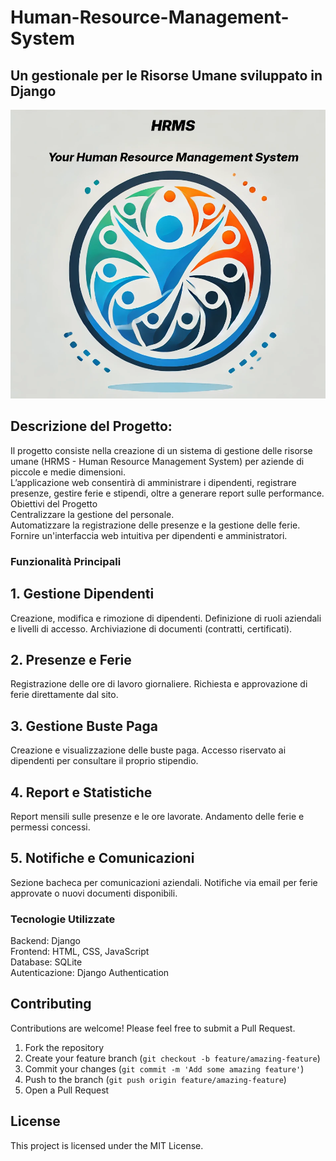# Human-Resource-Management-System 

## Un gestionale per le Risorse Umane sviluppato in Django 
![logo](logo.png)

## Descrizione del Progetto:  
Il progetto consiste nella creazione di un sistema di gestione delle risorse umane (HRMS - Human Resource Management System) per aziende di piccole e medie dimensioni.  
L’applicazione web consentirà di amministrare i dipendenti, registrare presenze, gestire ferie e stipendi, oltre a generare report sulle performance.   
Obiettivi del Progetto   
Centralizzare la gestione del personale.   
Automatizzare la registrazione delle presenze e la gestione delle ferie.   
Fornire un'interfaccia web intuitiva per dipendenti e amministratori.   



### Funzionalità Principali   
## 1. Gestione Dipendenti
Creazione, modifica e rimozione di dipendenti.
Definizione di ruoli aziendali e livelli di accesso.
Archiviazione di documenti (contratti, certificati).

## 2. Presenze e Ferie
Registrazione delle ore di lavoro giornaliere.
Richiesta e approvazione di ferie direttamente dal sito.

## 3. Gestione Buste Paga
Creazione e visualizzazione delle buste paga.
Accesso riservato ai dipendenti per consultare il proprio stipendio.
## 4. Report e Statistiche
Report mensili sulle presenze e le ore lavorate.
Andamento delle ferie e permessi concessi.

## 5. Notifiche e Comunicazioni
Sezione bacheca per comunicazioni aziendali.
Notifiche via email per ferie approvate o nuovi documenti disponibili.

### Tecnologie Utilizzate
Backend: Django   
Frontend: HTML, CSS, JavaScript  
Database: SQLite  
Autenticazione: Django Authentication  


## Contributing

Contributions are welcome! Please feel free to submit a Pull Request.

1. Fork the repository
2. Create your feature branch (`git checkout -b feature/amazing-feature`)
3. Commit your changes (`git commit -m 'Add some amazing feature'`)
4. Push to the branch (`git push origin feature/amazing-feature`)
5. Open a Pull Request

## License

This project is licensed under the MIT License.
